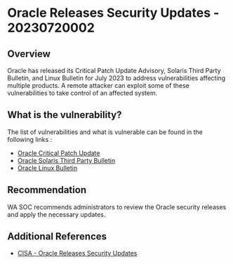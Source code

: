 # Oracle Releases Security Updates - 20230720002

## Overview

Oracle has released its Critical Patch Update Advisory, Solaris Third Party Bulletin, and Linux Bulletin for July 2023 to address vulnerabilities affecting multiple products. A remote attacker can exploit some of these vulnerabilities to take control of an affected system.

## What is the vulnerability?

The list of vulnerabilities and what is vulnerable can be found in the following links :

- [Oracle Critical Patch Update](https://www.oracle.com/security-alerts/cpujul2023.html#AppendixMSQL)
- [Oracle Solaris Third Party Bulletin](https://www.oracle.com/security-alerts/bulletinjul2023.html)
- [Oracle Linux Bulletin](https://www.oracle.com/security-alerts/linuxbulletinjul2023.html)

## Recommendation

WA SOC recommends administrators to review the Oracle security releases and apply the necessary updates.

## Additional References

- [CISA - Oracle Releases Security Updates](https://www.cisa.gov/news-events/alerts/2023/07/18/oracle-releases-security-updates)
